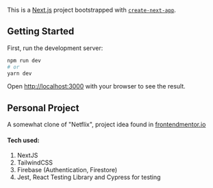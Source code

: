 This is a [Next.js](https://nextjs.org/) project bootstrapped with [`create-next-app`](https://github.com/vercel/next.js/tree/canary/packages/create-next-app).

## Getting Started

First, run the development server:

```bash
npm run dev
# or
yarn dev
```

Open [http://localhost:3000](http://localhost:3000) with your browser to see the result.

## Personal Project

A somewhat clone of "Netflix", project idea found in [frontendmentor.io](https://www.frontendmentor.io/challenges/entertainment-web-app-J-UhgAW1X)

#### Tech used:
1. NextJS
2. TailwindCSS
3. Firebase (Authentication, Firestore)
4. Jest, React Testing Library and Cypress for testing

